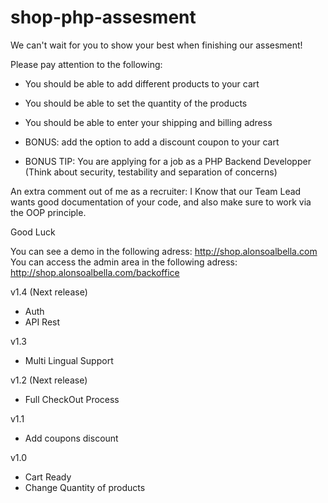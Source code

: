 # shop-php-assesment
We can't wait for you to show your best when finishing our assesment!

Please pay attention to the following:

- You should be able to add different products to your cart
- You should be able to set the quantity of the products
- You should be able to enter your shipping and billing adress

- BONUS: add the option to add a discount coupon to your cart
- BONUS TIP: You are applying for a job as a PHP Backend Developper (Think about security, testability and separation of concerns)

An extra comment out of me as a recruiter: I Know that our Team Lead wants good documentation of your code, and also make sure to work via the OOP principle.

Good Luck

You can see a demo in the following adress: http://shop.alonsoalbella.com
You can access the admin area in the following adress: http://shop.alonsoalbella.com/backoffice

v1.4 (Next release)
- Auth
- API Rest

v1.3
- Multi Lingual Support

v1.2 (Next release)
- Full CheckOut Process

v1.1
- Add coupons discount

v1.0
- Cart Ready
- Change Quantity of products